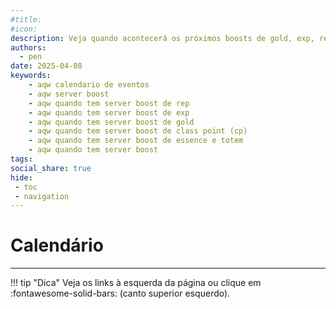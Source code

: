 ```yaml
---
#title:
#icon:
description: Veja quando acontecerá os próximos boosts de gold, exp, rep, no Adventure Quest Worlds.
authors:
  - pen
date: 2025-04-08
keywords:
    - aqw calendario de eventos
    - aqw server boost
    - aqw quando tem server boost de rep
    - aqw quando tem server boost de exp
    - aqw quando tem server boost de gold
    - aqw quando tem server boost de class point (cp)
    - aqw quando tem server boost de essence e totem
    - aqw quando tem server boost
tags:
social_share: true
hide:
 - toc
 - navigation
---
```

<link rel="stylesheet" href="../assets/css/calendar.css">
<script src="../assets/js/calendar.js"></script>

# Calendário
---

!!! tip "Dica"
    Veja os links à esquerda da página ou clique em :fontawesome-solid-bars: (canto superior esquerdo).

<div id="calendar">
  <div class="md-calendar-error" hidden></div>
</div>
